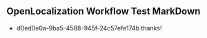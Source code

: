 ## OpenLocalization Workflow Test MarkDown
* d0ed0e0a-9ba5-4588-945f-24c57efe174b thanks!

<!--HONumber=Oct16_HO4-->


